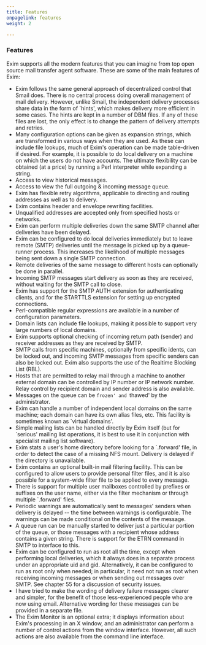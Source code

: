 ```yaml
---
title: Features
onpagelink: features
weight: 2

---
```


### Features

Exim supports all the modern features that you can imagine from top open source mail transfer agent software. These are some of the main features of Exim:

- Exim follows the same general approach of decentralized control that Smail does. There is no central process doing overall management of mail delivery. However, unlike Smail, the independent delivery processes share data in the form of `hints', which makes delivery more efficient in some cases. The hints are kept in a number of DBM files. If any of these files are lost, the only effect is to change the pattern of delivery attempts and retries.
- Many configuration options can be given as expansion strings, which are transformed in various ways when they are used. As these can include file lookups, much of Exim's operation can be made table-driven if desired. For example, it is possible to do local delivery on a machine on which the users do not have accounts. The ultimate flexibility can be obtained (at a price) by running a Perl interpreter while expanding a string.
- Access to view historical messages.
- Access to view the full outgoing &amp; incoming message queue.
- Exim has flexible retry algorithms, applicable to directing and routing addresses as well as to delivery.
- Exim contains header and envelope rewriting facilities.
- Unqualified addresses are accepted only from specified hosts or networks.
- Exim can perform multiple deliveries down the same SMTP channel after deliveries have been delayed.
- Exim can be configured to do local deliveries immediately but to leave remote (SMTP) deliveries until the message is picked up by a queue-runner process. This increases the likelihood of multiple messages being sent down a single SMTP connection.
- Remote deliveries of the same message to different hosts can optionally be done in parallel.
- Incoming SMTP messages start delivery as soon as they are received, without waiting for the SMTP call to close.
- Exim has support for the SMTP AUTH extension for authenticating clients, and for the STARTTLS extension for setting up encrypted connections.
- Perl-compatible regular expressions are available in a number of configuration parameters.
- Domain lists can include file lookups, making it possible to support very large numbers of local domains.
- Exim supports optional checking of incoming return path (sender) and receiver addresses as they are received by SMTP.
- SMTP calls from specific machines, optionally from specific idents, can be locked out, and incoming SMTP messages from specific senders can also be locked out. Exim also supports the use of the Realtime Blocking List (RBL).
- Hosts that are permitted to relay mail through a machine to another external domain can be controlled by IP number or IP network number. Relay control by recipient domain and sender address is also available.
- Messages on the queue can be `frozen' and `thawed' by the administrator.
- Exim can handle a number of independent local domains on the same machine; each domain can have its own alias files, etc. This facility is sometimes known as `virtual domains'.
- Simple mailing lists can be handled directly by Exim itself (but for `serious' mailing list operations, it is best to use it in conjunction with specialist mailing list software).
- Exim stats a user's home directory before looking for a `.forward' file, in order to detect the case of a missing NFS mount. Delivery is delayed if the directory is unavailable.
- Exim contains an optional built-in mail filtering facility. This can be configured to allow users to provide personal filter files, and it is also possible for a system-wide filter file to be applied to every message.
- There is support for multiple user mailboxes controlled by prefixes or suffixes on the user name, either via the filter mechanism or through multiple `.forward' files.
- Periodic warnings are automatically sent to messages' senders when delivery is delayed -- the time between warnings is configurable. The warnings can be made conditional on the contents of the message.
- A queue run can be manually started to deliver just a particular portion of the queue, or those messages with a recipient whose address contains a given string. There is support for the ETRN command in SMTP to interface to this.
- Exim can be configured to run as root all the time, except when performing local deliveries, which it always does in a separate process under an appropriate uid and gid. Alternatively, it can be configured to run as root only when needed; in particular, it need not run as root when receiving incoming messages or when sending out messages over SMTP. See chapter 55 for a discussion of security issues.
- I have tried to make the wording of delivery failure messages clearer and simpler, for the benefit of those less-experienced people who are now using email. Alternative wording for these messages can be provided in a separate file.
- The Exim Monitor is an optional extra; it displays information about Exim's processing in an X window, and an administrator can perform a number of control actions from the window interface. However, all such actions are also available from the command line interface.
 